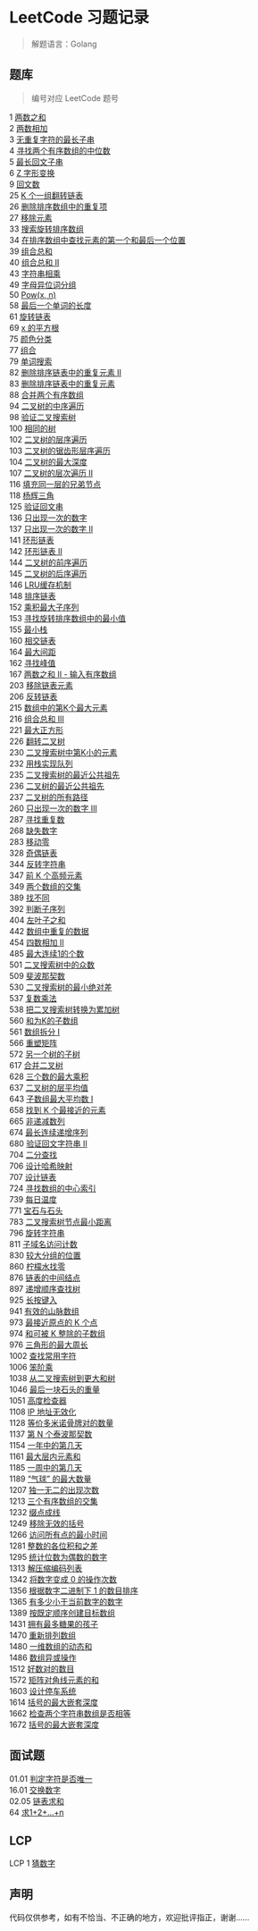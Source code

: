 # LeetCode 习题记录

> 解题语言：Golang

## 题库

> 编号对应 LeetCode 题号

1 [两数之和](./QuestionBank/1.go)<br>
2 [两数相加](./QuestionBank/2.go)<br>
3 [无重复字符的最长子串](./QuestionBank/3.go)<br>
4 [寻找两个有序数组的中位数](./QuestionBank/4.go)<br>
5 [最长回文子串](./QuestionBank/5.go)<br>
6 [Z 字形变换](./QuestionBank/6.go)<br>
9 [回文数](./QuestionBank/9.go)<br>
25 [K 个一组翻转链表](./QuestionBank/25.go)<br>
26 [删除排序数组中的重复项](./QuestionBank/28.go)<br>
27 [移除元素](./QuestionBank/27.go)<br>
33 [搜索旋转排序数组](./QuestionBank/33.go)<br>
34 [在排序数组中查找元素的第一个和最后一个位置](./QuestionBank/34.go)<br>
39 [组合总和](./QuestionBank/39.go)<br>
40 [组合总和 II](./QuestionBank/40.go)<br>
43 [字符串相乘](./QuestionBank/43.go)<br>
49 [字母异位词分组](./QuestionBank/49.go)<br>
50 [Pow(x, n)](./QuestionBank/50.go)<br>
58 [最后一个单词的长度](./QuestionBank/58.go)<br>
61 [旋转链表](./QuestionBank/61.go)<br>
69 [x 的平方根](./QuestionBank/69.go)<br>
75 [颜色分类](./QuestionBank/75.go)<br>
77 [组合](./QuestionBank/77.go)<br>
79 [单词搜索](./QuestionBank/79.go)<br>
82 [删除排序链表中的重复元素 II](./QuestionBank/82.go)<br>
83 [删除排序链表中的重复元素](./QuestionBank/83.go)<br>
88 [合并两个有序数组](./QuestionBank/88.go)<br>
94 [二叉树的中序遍历](./QuestionBank/94.go)<br>
98 [验证二叉搜索树](./QuestionBank/98.go)<br>
100 [相同的树](./QuestionBank/100.go)<br>
102 [二叉树的层序遍历](./QuestionBank/102.go)<br>
103 [二叉树的锯齿形层序遍历](./QuestionBank/103.go)<br>
104 [二叉树的最大深度](./QuestionBank/104.go)<br>
107 [二叉树的层次遍历 II](./QuestionBank/107.go)<br>
116 [填充同一层的兄弟节点](./QuestionBank/116.go)<br>
118 [杨辉三角](./QuestionBank/118.go)<br>
125 [验证回文串](./QuestionBank/125.go)<br>
136 [只出现一次的数字](./QuestionBank/136.go)<br>
137 [只出现一次的数字 II](./QuestionBank/137.go)<br>
141 [环形链表](./QuestionBank/141.go)<br>
142 [环形链表 II](./QuestionBank/142.go)<br>
144 [二叉树的前序遍历](./QuestionBank/144.go)<br>
145 [二叉树的后序遍历](./QuestionBank/145.go)<br>
146 [LRU缓存机制](./QuestionBank/146.go)<br>
148 [排序链表](./QuestionBank/148.go)<br>
152 [乘积最大子序列](./QuestionBank/152.go)<br>
153 [寻找旋转排序数组中的最小值](./QuestionBank/153.go)<br>
155 [最小栈](./QuestionBank/155.go)<br>
160 [相交链表](./QuestionBank/160.go)<br>
164 [最大间距](./QuestionBank/164.go)<br>
162 [寻找峰值](./QuestionBank/162.go)<br>
167 [两数之和 II - 输入有序数组](./QuestionBank/167.go)<br>
203 [移除链表元素](./QuestionBank/203.go)<br>
206 [反转链表](./QuestionBank/206.go)<br>
215 [数组中的第K个最大元素](./QuestionBank/215.go)<br>
216 [组合总和 III](./QuestionBank/216.go)<br>
221 [最大正方形](./QuestionBank/221.go)<br>
226 [翻转二叉树](./QuestionBank/226.go)<br>
230 [二叉搜索树中第K小的元素](./QuestionBank/230.go)<br>
232 [用栈实现队列](./QuestionBank/232.go)<br>
235 [二叉搜索树的最近公共祖先](./QuestionBank/235.go)<br>
236 [二叉树的最近公共祖先](./QuestionBank/236.go)<br>
237 [二叉树的所有路径](./QuestionBank/257.go)<br>
260 [只出现一次的数字 III](./QuestionBank/260.go)<br>
287 [寻找重复数](./QuestionBank/287.go)<br>
268 [缺失数字](./QuestionBank/268.go)<br>
283 [移动零](./QuestionBank/283.go)<br>
328 [奇偶链表](./QuestionBank/328.go)<br>
344 [反转字符串](./QuestionBank/344.go)<br>
347 [前 K 个高频元素](./QuestionBank/347.go)<br>
349 [两个数组的交集](./QuestionBank/349.go)<br>
389 [找不同](./QuestionBank/389.go)<br>
392 [判断子序列](./QuestionBank/392.go)<br>
404 [左叶子之和](./QuestionBank/404.go)<br>
442 [数组中重复的数据](./QuestionBank/442.go)<br>
454 [四数相加 II](./QuestionBank/454.go)<br>
485 [最大连续1的个数](./QuestionBank/485.go)<br>
501 [二叉搜索树中的众数](./QuestionBank/501.go)<br>
509 [斐波那契数](./QuestionBank/509.go)<br>
530 [二叉搜索树的最小绝对差](./QuestionBank/530.go)<br>
537 [复数乘法](./QuestionBank/537.go)<br>
538 [把二叉搜索树转换为累加树](./QuestionBank/538.go)<br>
560 [和为K的子数组](./QuestionBank/560.go)<br>
561 [数组拆分 I](./QuestionBank/561.go)<br>
566 [重塑矩阵](./QuestionBank/566.go)<br>
572 [另一个树的子树](./QuestionBank/572.go)<br>
617 [合并二叉树](./QuestionBank/617.go)<br>
628 [三个数的最大乘积](./QuestionBank/628.go)<br>
637 [二叉树的层平均值](./QuestionBank/637.go)<br>
643 [子数组最大平均数 I](./QuestionBank/643.go)<br>
658 [找到 K 个最接近的元素](./QuestionBank/658.go)<br>
665 [非递减数列](./QuestionBank/665.go)<br>
674 [最长连续递增序列](./QuestionBank/674.go)<br>
680 [验证回文字符串 Ⅱ](./QuestionBank/680.go)<br>
704 [二分查找](./QuestionBank/704.go)<br>
706 [设计哈希映射](./QuestionBank/706.go)<br>
707 [设计链表](./QuestionBank/707.go)<br>
724 [寻找数组的中心索引](./QuestionBank/724.go)<br>
739 [每日温度](./QuestionBank/739.go)<br>
771 [宝石与石头](./QuestionBank/771.go)<br>
783 [二叉搜索树节点最小距离](./QuestionBank/783.go)<br>
796 [旋转字符串](./QuestionBank/796.go)<br>
811 [子域名访问计数](./QuestionBank/811.go)<br>
830 [较大分组的位置](./QuestionBank/830.go)<br>
860 [柠檬水找零](./QuestionBank/860.go)<br>
876 [链表的中间结点](./QuestionBank/876.go)<br>
897 [递增顺序查找树](./QuestionBank/897.go)<br>
925 [长按键入](./QuestionBank/925.go)<br>
941 [有效的山脉数组](./QuestionBank/941.go)<br>
973 [最接近原点的 K 个点](./QuestionBank/973.go)<br>
974 [和可被 K 整除的子数组](./QuestionBank/974.go)<br>
976 [三角形的最大周长](./QuestionBank/976.go)<br>
1002 [查找常用字符](./QuestionBank/1002.go)<br>
1006 [笨阶乘](./QuestionBank/1006.go)<br>
1038 [从二叉搜索树到更大和树](./QuestionBank/1038.go)<br>
1046 [最后一块石头的重量](./QuestionBank/1046.go)<br>
1051 [高度检查器](./QuestionBank/1051.go)<br>
1108 [IP 地址无效化](./QuestionBank/1108.go)<br>
1128 [等价多米诺骨牌对的数量](./QuestionBank/1128.go)<br>
1137 [第 N 个泰波那契数](./QuestionBank/1137.go)<br>
1154 [一年中的第几天](./QuestionBank/1154.go)<br>
1161 [最大层内元素和](./QuestionBank/1161.go)<br>
1185 [一周中的第几天](./QuestionBank/1185.go)<br>
1189 [“气球” 的最大数量](./QuestionBank/1189.go)<br>
1207 [独一无二的出现次数](./QuestionBank/1207.go)<br>
1213 [三个有序数组的交集](./QuestionBank/1213.go)<br>
1232 [缀点成线](./QuestionBank/1232.go)<br>
1249 [移除无效的括号](./QuestionBank/1249.go)<br>
1266 [访问所有点的最小时间](./QuestionBank/1266.go)<br>
1281 [整数的各位积和之差](./QuestionBank/1281.go)<br>
1295 [统计位数为偶数的数字](./QuestionBank/1295.go)<br>
1313 [解压缩编码列表](./QuestionBank/1313.go)<br>
1342 [将数字变成 0 的操作次数](./QuestionBank/1342.go)<br>
1356 [根据数字二进制下 1 的数目排序](./QuestionBank/1356.go)<br>
1365 [有多少小于当前数字的数字](./QuestionBank/1365.go)<br>
1389 [按既定顺序创建目标数组](./QuestionBank/1389.go)<br>
1431 [拥有最多糖果的孩子](./QuestionBank/1431.go)<br>
1470 [重新排列数组](./QuestionBank/1470.go)<br>
1480 [一维数组的动态和](./QuestionBank/1480.go)<br>
1486 [数组异或操作](./QuestionBank/1486.go)<br>
1512 [好数对的数目](./QuestionBank/1512.go)<br>
1572 [矩阵对角线元素的和](./QuestionBank/1572.go)<br>
1603 [设计停车系统](./QuestionBank/1603.go)<br>
1614 [括号的最大嵌套深度](./QuestionBank/1614.go)<br>
1662 [检查两个字符串数组是否相等](./QuestionBank/1662.go)<br>
1672 [括号的最大嵌套深度](./QuestionBank/1672.go)<br>

## 面试题

01.01 [判定字符是否唯一](./interviewQuestion/01_01.go)<br>
16.01 [交换数字](./interviewQuestion/16_01.go)<br>
02.05 [链表求和](./interviewQuestion/02_05.go)<br>
64 [求1+2+…+n](./interviewQuestion/64.go)<br>

## LCP

LCP 1 [猜数字](./LCP/1.go)<br>

## 声明

代码仅供参考，如有不恰当、不正确的地方，欢迎批评指正，谢谢……